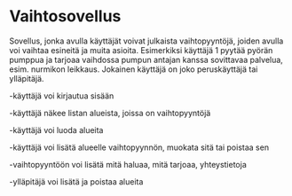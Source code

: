# Vaihtosovellus
Sovellus, jonka avulla käyttäjät voivat julkaista vaihtopyyntöjä, joiden avulla voi vaihtaa esineitä ja muita asioita.
Esimerkiksi käyttäjä 1 pyytää pyörän pumppua ja tarjoaa vaihdossa pumpun antajan kanssa sovittavaa palvelua, esim. nurmikon leikkaus.
Jokainen käyttäjä on joko peruskäyttäjä tai ylläpitäjä.

-käyttäjä voi kirjautua sisään

-käyttäjä näkee listan alueista, joissa on vaihtopyyntöjä

-käyttäjä voi luoda alueita

-käyttäjä voi lisätä alueelle vaihtopyynnön, muokata sitä tai poistaa sen

-vaihtopyyntöön voi lisätä mitä haluaa, mitä tarjoaa, yhteystietoja

-ylläpitäjä voi lisätä ja poistaa alueita